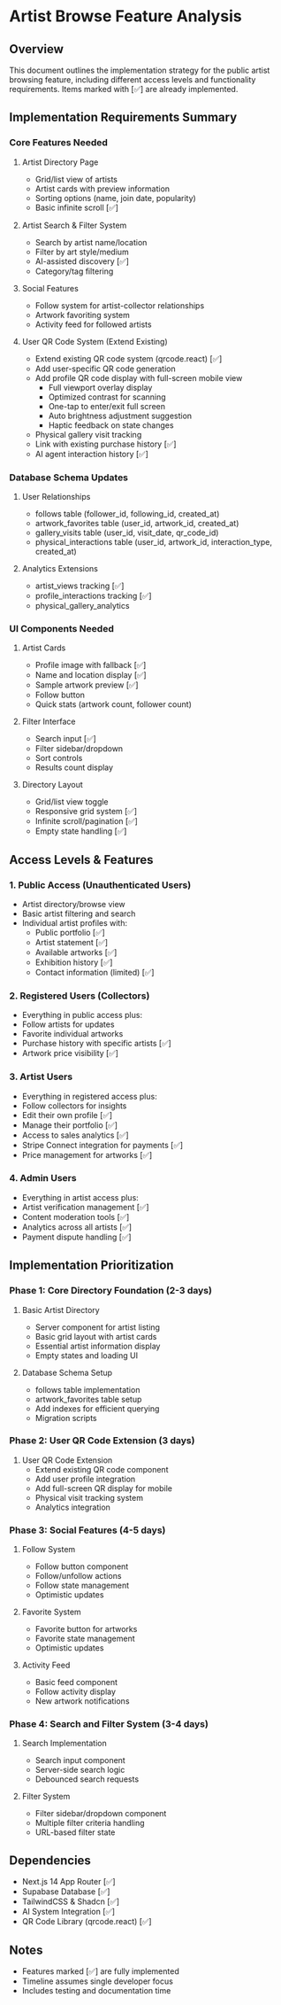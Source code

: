 # Artist Browse Feature Analysis

## Overview
This document outlines the implementation strategy for the public artist browsing feature, including different access levels and functionality requirements. Items marked with [✅] are already implemented.

## Implementation Requirements Summary

### Core Features Needed
1. Artist Directory Page
   - Grid/list view of artists
   - Artist cards with preview information
   - Sorting options (name, join date, popularity)
   - Basic infinite scroll [✅]

2. Artist Search & Filter System
   - Search by artist name/location
   - Filter by art style/medium
   - AI-assisted discovery [✅]
   - Category/tag filtering

3. Social Features
   - Follow system for artist-collector relationships
   - Artwork favoriting system
   - Activity feed for followed artists

4. User QR Code System (Extend Existing)
   - Extend existing QR code system (qrcode.react) [✅]
   - Add user-specific QR code generation
   - Add profile QR code display with full-screen mobile view
     - Full viewport overlay display
     - Optimized contrast for scanning
     - One-tap to enter/exit full screen
     - Auto brightness adjustment suggestion
     - Haptic feedback on state changes
   - Physical gallery visit tracking
   - Link with existing purchase history [✅]
   - AI agent interaction history [✅]

### Database Schema Updates
1. User Relationships
   - follows table (follower_id, following_id, created_at)
   - artwork_favorites table (user_id, artwork_id, created_at)
   - gallery_visits table (user_id, visit_date, qr_code_id)
   - physical_interactions table (user_id, artwork_id, interaction_type, created_at)

2. Analytics Extensions
   - artist_views tracking [✅]
   - profile_interactions tracking [✅]
   - physical_gallery_analytics

### UI Components Needed
1. Artist Cards
   - Profile image with fallback [✅]
   - Name and location display [✅]
   - Sample artwork preview [✅]
   - Follow button
   - Quick stats (artwork count, follower count)

2. Filter Interface
   - Search input [✅]
   - Filter sidebar/dropdown
   - Sort controls
   - Results count display

3. Directory Layout
   - Grid/list view toggle
   - Responsive grid system [✅]
   - Infinite scroll/pagination [✅]
   - Empty state handling [✅]

## Access Levels & Features

### 1. Public Access (Unauthenticated Users)
- Artist directory/browse view
- Basic artist filtering and search
- Individual artist profiles with:
  - Public portfolio [✅]
  - Artist statement [✅]
  - Available artworks [✅]
  - Exhibition history [✅]
  - Contact information (limited) [✅]

### 2. Registered Users (Collectors)
- Everything in public access plus:
- Follow artists for updates
- Favorite individual artworks
- Purchase history with specific artists [✅]
- Artwork price visibility [✅]

### 3. Artist Users
- Everything in registered access plus:
- Follow collectors for insights
- Edit their own profile [✅]
- Manage their portfolio [✅]
- Access to sales analytics [✅]
- Stripe Connect integration for payments [✅]
- Price management for artworks [✅]

### 4. Admin Users
- Everything in artist access plus:
- Artist verification management [✅]
- Content moderation tools [✅]
- Analytics across all artists [✅]
- Payment dispute handling [✅]

## Implementation Prioritization

### Phase 1: Core Directory Foundation (2-3 days)
1. Basic Artist Directory
   - Server component for artist listing
   - Basic grid layout with artist cards
   - Essential artist information display
   - Empty states and loading UI

2. Database Schema Setup
   - follows table implementation
   - artwork_favorites table setup
   - Add indexes for efficient querying
   - Migration scripts

### Phase 2: User QR Code Extension (3 days)
1. User QR Code Extension
   - Extend existing QR code component
   - Add user profile integration
   - Add full-screen QR display for mobile
   - Physical visit tracking system
   - Analytics integration

### Phase 3: Social Features (4-5 days)
1. Follow System
   - Follow button component
   - Follow/unfollow actions
   - Follow state management
   - Optimistic updates

2. Favorite System
   - Favorite button for artworks
   - Favorite state management
   - Optimistic updates

3. Activity Feed
   - Basic feed component
   - Follow activity display
   - New artwork notifications

### Phase 4: Search and Filter System (3-4 days)
1. Search Implementation
   - Search input component
   - Server-side search logic
   - Debounced search requests

2. Filter System
   - Filter sidebar/dropdown component
   - Multiple filter criteria handling
   - URL-based filter state

## Dependencies
- Next.js 14 App Router [✅]
- Supabase Database [✅]
- TailwindCSS & Shadcn [✅]
- AI System Integration [✅]
- QR Code Library (qrcode.react) [✅]

## Notes
- Features marked [✅] are fully implemented
- Timeline assumes single developer focus
- Includes testing and documentation time 